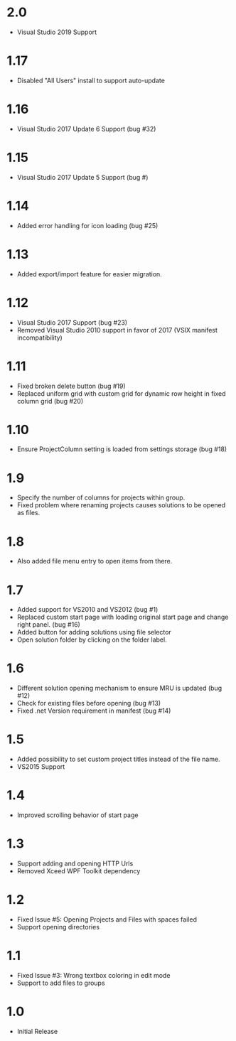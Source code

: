 # 2.0
- Visual Studio 2019 Support

# 1.17
- Disabled "All Users" install to support auto-update


# 1.16
- Visual Studio 2017 Update 6 Support (bug #32)

# 1.15
- Visual Studio 2017 Update 5 Support (bug #)

# 1.14
- Added error handling for icon loading (bug #25)

# 1.13
- Added export/import feature for easier migration. 

# 1.12
- Visual Studio 2017 Support (bug #23)
- Removed Visual Studio 2010 support in favor of 2017 (VSIX manifest incompatibility)

# 1.11
- Fixed broken delete button (bug #19)
- Replaced uniform grid with custom grid for dynamic row height in fixed column grid (bug #20)

# 1.10
- Ensure ProjectColumn setting is loaded from settings storage (bug #18)

# 1.9
- Specify the number of columns for projects within group. 
- Fixed problem where renaming projects causes solutions to be opened as files. 

# 1.8
- Also added file menu entry to open items from there.

# 1.7
- Added support for VS2010 and VS2012 (bug #1)
- Replaced custom start page with loading original start page and change right panel. (bug #16)
- Added button for adding solutions using file selector
- Open solution folder by clicking on the folder label. 

# 1.6

- Different solution opening mechanism to ensure MRU is updated (bug #12)
- Check for existing files before opening (bug #13) 
- Fixed .net Version requirement in manifest (bug #14)

# 1.5

- Added possibility to set custom project titles instead of the file name. 
- VS2015 Support

# 1.4

- Improved scrolling behavior of start page

# 1.3

- Support adding and opening HTTP Urls 
- Removed Xceed WPF Toolkit dependency

# 1.2

- Fixed Issue #5: Opening Projects and Files with spaces failed
- Support opening directories

# 1.1

- Fixed Issue #3: Wrong textbox coloring in edit mode
- Support to add files to groups

# 1.0

- Initial Release

